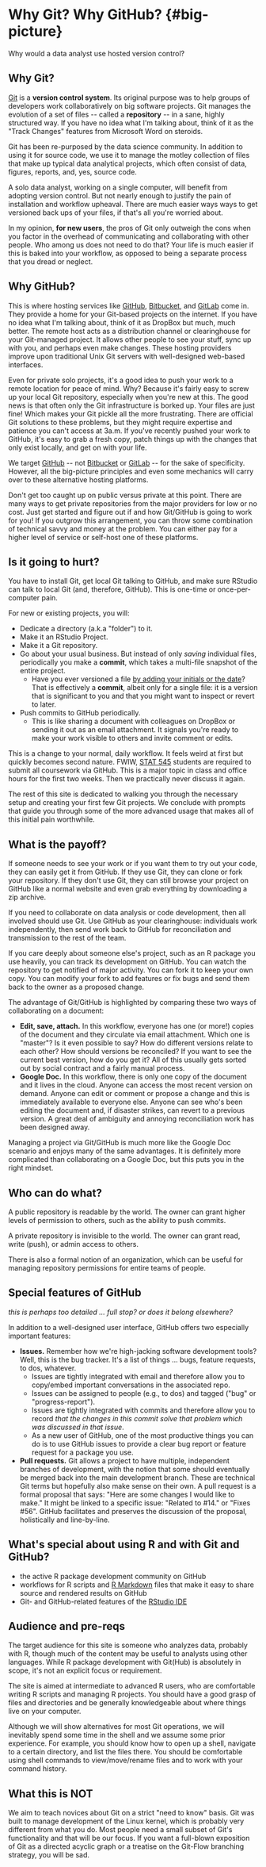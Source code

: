 # Why Git? Why GitHub? {#big-picture}

Why would a data analyst use hosted version control?

## Why Git?

[Git](http://git-scm.com) is a __version control system__. Its original purpose was to help groups of developers work collaboratively on big software projects. Git manages the evolution of a set of files -- called a __repository__ -- in a sane, highly structured way. If you have no idea what I'm talking about, think of it as the "Track Changes" features from Microsoft Word on steroids.

Git has been re-purposed by the data science community. In addition to using it for source code, we use it to manage the motley collection of files that make up typical data analytical projects, which often consist of data, figures, reports, and, yes, source code.

A solo data analyst, working on a single computer, will benefit from adopting version control. But not nearly enough to justify the pain of installation and workflow upheaval. There are much easier ways ways to get versioned back ups of your files, if that's all you're worried about.

In my opinion, **for new users**, the pros of Git only outweigh the cons when you factor in the overhead of communicating and collaborating with other people. Who among us does not need to do that? Your life is much easier if this is baked into your workflow, as opposed to being a separate process that you dread or neglect.

## Why GitHub?

This is where hosting services like [GitHub](https://github.com), [Bitbucket](https://bitbucket.org), and [GitLab](https://about.gitlab.com) come in. They provide a home for your Git-based projects on the internet.  If you have no idea what I'm talking about, think of it as DropBox but much, much better. The remote host acts as a distribution channel or clearinghouse for your Git-managed project. It allows other people to see your stuff, sync up with you, and perhaps even make changes. These hosting providers improve upon traditional Unix Git servers with well-designed web-based interfaces.

Even for private solo projects, it's a good idea to push your work to a remote location for peace of mind. Why? Because it's fairly easy to screw up your local Git repository, especially when you're new at this. The good news is that often only the Git infrastructure is borked up. Your files are just fine! Which makes your Git pickle all the more frustrating. There are official Git solutions to these problems, but they might require expertise and patience you can't access at 3a.m. If you've recently pushed your work to GitHub, it's easy to grab a fresh copy, patch things up with the changes that only exist locally, and get on with your life.

We target [GitHub](https://github.com) -- not [Bitbucket](https://bitbucket.org) or [GitLab](https://about.gitlab.com) -- for the sake of specificity. However, all the big-picture principles and even some mechanics will carry over to these alternative hosting platforms.

Don't get too caught up on public versus private at this point. There are many ways to get private repositories from the major providers for low or no cost. Just get started and figure out if and how Git/GitHub is going to work for you! If you outgrow this arrangement, you can throw some combination of technical savvy and money at the problem. You can either pay for a higher level of service or self-host one of these platforms.

## Is it going to hurt?

You have to install Git, get local Git talking to GitHub, and make sure RStudio can talk to local Git (and, therefore, GitHub). This is one-time or once-per-computer pain.

For new or existing projects, you will:

  * Dedicate a directory (a.k.a "folder") to it.
  * Make it an RStudio Project.
  * Make it a Git repository.
  * Go about your usual business. But instead of only *saving* individual files, periodically you make a **commit**, which takes a multi-file snapshot of the entire project.
    - Have you ever versioned a file [by adding your initials or the date](http://www.phdcomics.com/comics/archive.php?comicid=1531)? That is effectively a **commit**, albeit only for a single file: it is a version that is significant to you and that you might want to inspect or revert to later.
  * Push commits to GitHub periodically.
    - This is like sharing a document with colleagues on DropBox or sending it out as an email attachment. It signals you're ready to make your work visible to others and invite comment or edits.
  
This is a change to your normal, daily workflow. It feels weird at first but quickly becomes second nature. FWIW, [STAT 545](http://stat545.com) students are required to submit all coursework via GitHub. This is a major topic in class and office hours for the first two weeks. Then we practically never discuss it again.

The rest of this site is dedicated to walking you through the necessary setup and creating your first few Git projects. We conclude with prompts that guide you through some of the more advanced usage that makes all of this initial pain worthwhile.

## What is the payoff?

If someone needs to see your work or if you want them to try out your code, they can easily get it from GitHub. If they use Git, they can clone or fork your repository. If they don't use Git, they can still browse your project on GitHub like a normal website and even grab everything by downloading a zip archive.

If you need to collaborate on data analysis or code development, then all involved should use Git. Use GitHub as your clearinghouse: individuals work independently, then send work back to GitHub for reconciliation and transmission to the rest of the team.

If you care deeply about someone else's project, such as an R package you use heavily, you can track its development on GitHub. You can watch the repository to get notified of major activity. You can fork it to keep your own copy. You can modify your fork to add features or fix bugs and send them back to the owner as a proposed change.

The advantage of Git/GitHub is highlighted by comparing these two ways of collaborating on a document:

  * **Edit, save, attach.** In this workflow, everyone has one (or more!) copies of the document and they circulate via email attachment. Which one is "master"? Is it even possible to say? How do different versions relate to each other? How should versions be reconciled? If you want to see the current best version, how do you get it? All of this usually gets sorted out by social contract and a fairly manual process.
  * **Google Doc.** In this workflow, there is only one copy of the document and it lives in the cloud. Anyone can access the most recent version on demand. Anyone can edit or comment or propose a change and this is immediately available to everyone else. Anyone can see who's been editing the document and, if disaster strikes, can revert to a previous version. A great deal of ambiguity and annoying reconciliation work has been designed away.

Managing a project via Git/GitHub is much more like the Google Doc scenario and enjoys many of the same advantages. It is definitely more complicated than collaborating on a Google Doc, but this puts you in the right mindset.

## Who can do what?

A public repository is readable by the world. The owner can grant higher levels of permission to others, such as the ability to push commits.

A private repository is invisible to the world. The owner can grant read, write (push), or admin access to others.

There is also a formal notion of an organization, which can be useful for managing repository permissions for entire teams of people.

## Special features of GitHub

*this is perhaps too detailed ... full stop? or does it belong elsewhere?*

In addition to a well-designed user interface, GitHub offers two especially important features:

  * **Issues.** Remember how we're high-jacking software development tools? Well, this is the bug tracker. It's a list of things ... bugs, feature requests, to dos, whatever.
    - Issues are tightly integrated with email and therefore allow you to copy/embed important conversations in the associated repo.
    - Issues can be assigned to people (e.g., to dos) and tagged ("bug" or "progress-report").
    - Issues are tightly integrated with commits and therefore allow you to record *that the changes in this commit solve that problem which was discussed in that issue*.
    - As a new user of GitHub, one of the most productive things you can do is to use GitHub issues to provide a clear bug report or feature request for a package you use.
 * **Pull requests.** Git allows a project to have multiple, independent branches of development, with the notion that some should eventually be merged back into the main development branch. These are technical Git terms but hopefully also make sense on their own. A pull request is a formal proposal that says: "Here are some changes I would like to make." It might be linked to a specific issue: "Related to #14." or "Fixes #56". GitHub facilitates and preserves the discussion of the proposal, holistically and line-by-line.

## What's special about using R and with Git and GitHub?

  * the active R package development community on GitHub
  * workflows for R scripts and [R Markdown](http://rmarkdown.rstudio.com) files that make it easy to share source and rendered results on GitHub
  * Git- and GitHub-related features of the [RStudio IDE](https://www.rstudio.com/products/rstudio-desktop/)

## Audience and pre-reqs

The target audience for this site is someone who analyzes data, probably with R, though much of the content may be useful to analysts using other languages. While R package development with Git(Hub) is absolutely in scope, it's not an explicit focus or requirement.

The site is aimed at intermediate to advanced R users, who are comfortable writing R scripts and managing R projects. You should have a good grasp of files and directories and be generally knowledgeable about where things live on your computer.

Although we will show alternatives for most Git operations, we will inevitably spend some time in the shell and we assume some prior experience. For example, you should know how to open up a shell, navigate to a certain directory, and list the files there. You should be comfortable using shell commands to view/move/rename files and to work with your command history.

## What this is NOT

We aim to teach novices about Git on a strict "need to know" basis. Git was built to manage development of the Linux kernel, which is probably very different from what you do. Most people need a small subset of Git's functionality and that will be our focus. If you want a full-blown exposition of Git as a directed acyclic graph or a treatise on the Git-Flow branching strategy, you will be sad.
